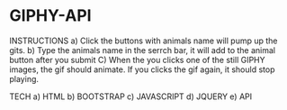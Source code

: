 # GIPHY-API

INSTRUCTIONS
    a) Click the buttons with animals name will pump up the gits.
    b) Type the animals name in the serrch bar, it will add to the animal button after you submit
    C) When the you clicks one of the still GIPHY images, the gif should animate. If you clicks the gif again, it should stop playing.




TECH
    a) HTML
    b) BOOTSTRAP
    c) JAVASCRIPT
    d) JQUERY
    e) API